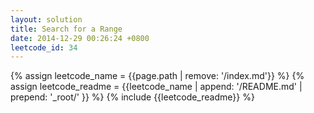 ```yaml
---
layout: solution
title: Search for a Range
date: 2014-12-29 00:26:24 +0800
leetcode_id: 34
---
```

{% assign leetcode_name = {{page.path | remove: '/index.md'}}  %}
{% assign leetcode_readme = {{leetcode_name | append: '/README.md' | prepend: '_root/' }}  %}
{% include {{leetcode_readme}} %}

